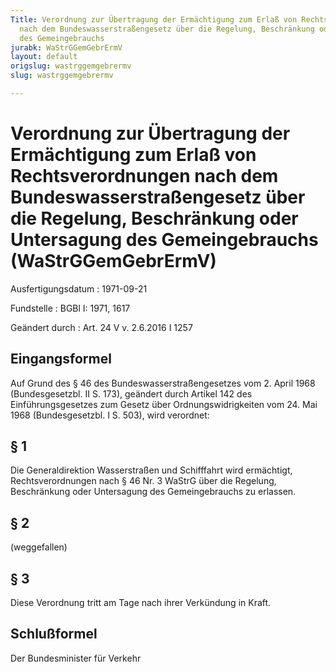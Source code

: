 ```yaml
---
Title: Verordnung zur Übertragung der Ermächtigung zum Erlaß von Rechtsverordnungen
  nach dem Bundeswasserstraßengesetz über die Regelung, Beschränkung oder Untersagung
  des Gemeingebrauchs
jurabk: WaStrGGemGebrErmV
layout: default
origslug: wastrggemgebrermv
slug: wastrggemgebrermv

---
```


# Verordnung zur Übertragung der Ermächtigung zum Erlaß von Rechtsverordnungen nach dem Bundeswasserstraßengesetz über die Regelung, Beschränkung oder Untersagung des Gemeingebrauchs (WaStrGGemGebrErmV)

Ausfertigungsdatum
:   1971-09-21

Fundstelle
:   BGBl I: 1971, 1617

Geändert durch
:   Art. 24 V v. 2.6.2016 I 1257


## Eingangsformel

Auf Grund des § 46 des Bundeswasserstraßengesetzes vom 2. April 1968
(Bundesgesetzbl. II S. 173), geändert durch Artikel 142 des
Einführungsgesetzes zum Gesetz über Ordnungswidrigkeiten vom 24. Mai
1968 (Bundesgesetzbl. I S. 503), wird verordnet:


## § 1

Die Generaldirektion Wasserstraßen und Schifffahrt wird ermächtigt,
Rechtsverordnungen nach § 46 Nr. 3 WaStrG über die Regelung,
Beschränkung oder Untersagung des Gemeingebrauchs zu erlassen.


## § 2

(weggefallen)


## § 3

Diese Verordnung tritt am Tage nach ihrer Verkündung in Kraft.


## Schlußformel

Der Bundesminister für Verkehr


